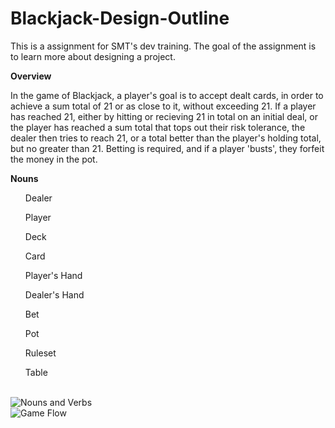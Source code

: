 # Blackjack-Design-Outline
This is a assignment for SMT's dev training. The goal of the assignment is to learn more about designing a project. 

**Overview**
<p> In the game of Blackjack, a player's goal is to accept dealt cards, in order to achieve a sum total of 21 or as close to it, without exceeding 21. If a player has reached 21, either by hitting or recieving 21 in total on an initial deal, or the player has reached a sum total that tops out their risk tolerance, the dealer then tries to reach 21, or a total better than the player's holding total, but no greater than 21. Betting is required, and if a player 'busts', they forfeit the money in the pot.</p>

**Nouns**
<ul>Dealer</ul>
<ul>Player</ul>
<ul>Deck</ul>
<ul>Card</ul>
<ul>Player's Hand</ul>
<ul>Dealer's Hand</ul>
<ul>Bet</ul>
<ul>Pot</ul>
<ul>Ruleset</ul>
<ul>Table</ul>
<br>
<img src="(https://user-images.githubusercontent.com/66858271/222778582-310e115a-e203-4a35-bde7-4dc02cd98077.png" title="Nouns and Verbs">
<br>
<img src="https://user-images.githubusercontent.com/66858271/222779748-b6d298ca-451e-4062-a2bc-63d794798a87.png" title="Game Flow">
